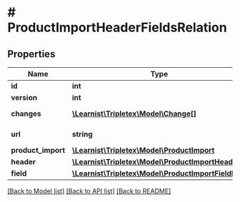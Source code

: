 # # ProductImportHeaderFieldsRelation

## Properties

Name | Type | Description | Notes
------------ | ------------- | ------------- | -------------
**id** | **int** |  | [optional]
**version** | **int** |  | [optional]
**changes** | [**\Learnist\Tripletex\Model\Change[]**](Change.md) |  | [optional] [readonly]
**url** | **string** |  | [optional] [readonly]
**product_import** | [**\Learnist\Tripletex\Model\ProductImport**](ProductImport.md) |  |
**header** | [**\Learnist\Tripletex\Model\ProductImportHeader**](ProductImportHeader.md) |  |
**field** | [**\Learnist\Tripletex\Model\ProductImportFieldDTO**](ProductImportFieldDTO.md) |  |

[[Back to Model list]](../../README.md#models) [[Back to API list]](../../README.md#endpoints) [[Back to README]](../../README.md)
